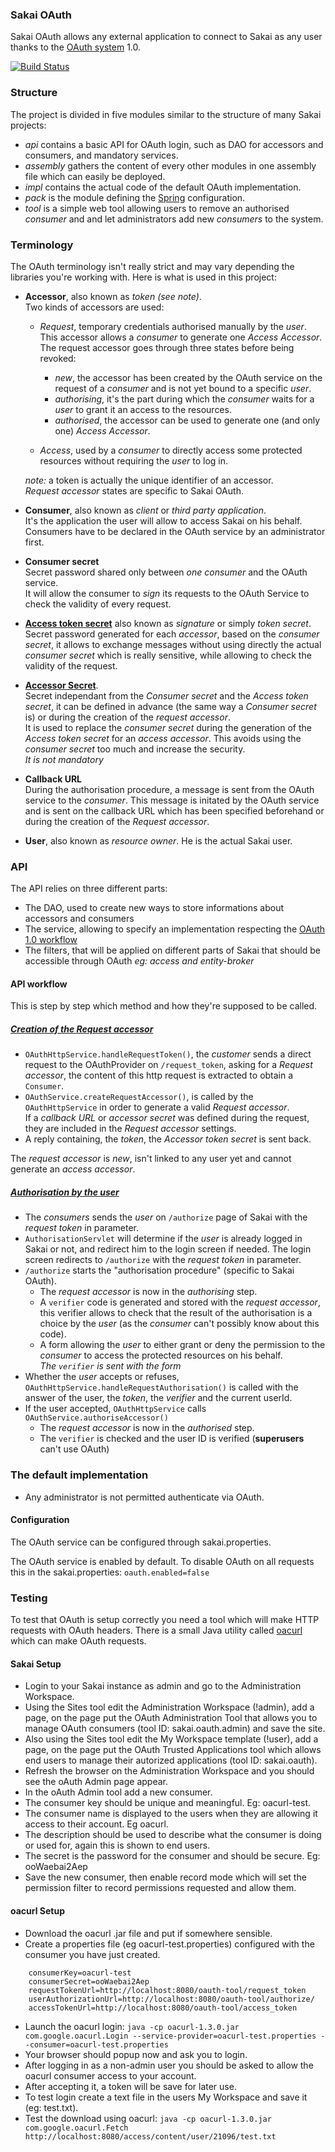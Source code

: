 ### Sakai OAuth

Sakai OAuth allows any external application to connect to Sakai as any user
thanks to the [OAuth system](http://oauth.net/) 1.0.


[![Build Status](https://secure.travis-ci.org/ColinHebert/Sakai-OAuth.png?branch=master)](http://travis-ci.org/ColinHebert/Sakai-OAuth)

### Structure

The project is divided in five modules similar to the structure of many Sakai
projects:

- *api* contains a basic API for OAuth login, such as DAO for accessors and
consumers, and mandatory services.
- *assembly* gathers the content of every other modules in one assembly file
which can easily be deployed.
- *impl* contains the actual code of the default OAuth implementation.
- *pack* is the module defining the [Spring](http://www.springsource.org/)
configuration.
- *tool* is a simple web tool allowing users to remove an authorised *consumer*
and and let administrators add new *consumers* to the system.

### Terminology

The OAuth terminology isn't really strict and may vary depending the libraries
you're working with. Here is what is used in this project:

- **Accessor**, also known as *token (see note)*.  
    Two kinds of accessors are used:
    - *Request*, temporary credentials authorised manually by the *user*.
	This accessor allows a *consumer* to generate one *Access Accessor*.  
        The request accessor goes through three states before being revoked:
        - *new*, the accessor has been created by the OAuth service on
		the request of a *consumer* and is not yet bound to a specific *user*.
        - *authorising*, it's the part during which the *consumer* waits for a
		*user* to grant it an access to the resources.
        - *authorised*, the accessor can be used to generate one (and only one)
		*Access Accessor*.

    - *Access*, used by a *consumer* to directly access some protected resources
	without requiring the *user* to log in.

    *note:* a token is actually the unique identifier of an accessor.  
	*Request accessor* states are specific to Sakai OAuth.
- **Consumer**, also known as *client* or *third party application*.  
It's the application the user will allow to access Sakai on his behalf.
Consumers have to be declared in the OAuth service by an administrator first.
- **Consumer secret**  
Secret password shared only between *one consumer* and the OAuth service.  
It will allow the consumer to *sign* its requests to the OAuth Service to check
the validity of every request.
- [**Access token secret**](http://wiki.oauth.net/w/page/12238553/SignatureMethods)
also known as *signature* or simply *token secret*.  
Secret password generated for each *accessor*, based on the *consumer secret*,
it allows to exchange messages without using directly the actual
*consumer secret* which is really sensitive, while allowing to check the
validity of the request.
- [**Accessor Secret**](http://wiki.oauth.net/w/page/12238502/AccessorSecret).  
Secret independant from the *Consumer secret* and the *Access token secret*, it 
can be defined in advance (the same way a *Consumer secret* is) or during the 
creation of the *request accessor*.  
It is used to replace the *consumer secret* during the generation of the
*Access token secret* for an *access accessor*. This avoids using the
*consumer secret* too much and increase the security.  
*It is not mandatory*
- **Callback URL**  
During the authorisation procedure, a message is sent from the OAuth service to
the *consumer*. This message is initated by the OAuth service and is sent on the
callback URL which has been specified beforehand or during the creation of the
*Request accessor*.
- **User**, also known as *resource owner*. He is the actual Sakai user.

### API

The API relies on three different parts:

- The DAO, used to create new ways to store informations about accessors and consumers
- The service, allowing to specify an implementation respecting the
[OAuth 1.0 workflow](http://hueniverse.com/oauth/guide/workflow/)
- The filters, that will be applied on different parts of Sakai that should be accessible through OAuth
*eg: access and entity-broker*

#### API workflow

This is step by step which method and how they're supposed to be called.

##### [Creation of the *Request accessor*](http://tools.ietf.org/html/rfc5849#section-2.1)

- `OAuthHttpService.handleRequestToken()`, the *customer* sends a direct request
to the OAuthProvider on `/request_token`, asking for a *Request accessor*, the
content of this http request is extracted to obtain a `Consumer`.
- `OAuthService.createRequestAccessor()`, is called by the `OAuthHttpService` in
order to generate a valid *Request accessor*.  
If a *callback URL* or *accessor secret* was defined during the request, they
are included in the *Request accessor* settings.
- A reply containing, the *token*, the *Accessor token secret* is sent back.

The *request accessor* is *new*, isn't linked to any user yet and cannot
generate an *access accessor*.

##### [Authorisation by the *user*](http://tools.ietf.org/html/rfc5849#section-2.2)

- The *consumers* sends the *user* on `/authorize` page of Sakai with the 
*request token* in parameter.
- `AuthorisationServlet` will determine if the *user* is already logged in Sakai
or not, and redirect him to the login screen if needed. The login screen
redirects to `/authorize` with the *request token* in parameter.
- `/authorize` starts the "authorisation procedure" (specific to Sakai OAuth).
    - The *request accessor* is now in the *authorising* step.
    - A `verifier` code is generated and stored with the *request accessor*,
	this verifier allows to check that the result of the authorisation is a
	choice by the *user* (as the *consumer* can't possibly know about this code).
	- A form allowing the *user* to either grant or deny the permission to the
	*consumer* to access the protected resources on his behalf.  
	*The `verifier` is sent with the form*
- Whether the *user* accepts or refuses, `OAuthHttpService.handleRequestAuthorisation()`
is called with the answer of the user, the *token*, the *verifier* and the
current userId.
- If the user accepted, `OAuthHttpService` calls `OAuthService.authoriseAccessor()`
    - The *request accessor* is now in the *authorised* step.
	- The `verifier` is checked and the user ID is verified (**superusers**
	can't use OAuth)
	

### The default implementation

- Any administrator is not permitted authenticate via OAuth.

#### Configuration

The OAuth service can be configured through sakai.properties.

The OAuth service is enabled by default. To disable OAuth on all requests this in the sakai.properties:
`oauth.enabled=false`

### Testing

To test that OAuth is setup correctly you need a tool which will make HTTP requests with OAuth headers.
There is a small Java utility called [oacurl](http://code.google.com/p/oacurl) which can make OAuth requests.

#### Sakai Setup

- Login to your Sakai instance as admin and go to the Administration Workspace.
- Using the Sites tool edit the Administration Workspace (!admin), add a page, on the page put the OAuth
 Administration Tool that allows you to manage OAuth consumers (tool ID: sakai.oauth.admin) and save the site.
- Also using the Sites tool edit the My Workspace template (!user), add a page, on the page put the OAuth Trusted
Applications tool which allows end users to manage their autorized applications (tool ID: sakai.oauth).
- Refresh the browser on the Administration Workspace and you should see the oAuth Admin page appear. 
- In the oAuth Admin tool add a new consumer.
- The consumer key should be unique and meaningful. Eg: oacurl-test.
- The consumer name is displayed to the users when they are allowing it access to their account. Eg oacurl.
- The description should be used to describe what the consumer is doing or used for, again this is shown to
end users.
- The secret is the password for the consumer and should be secure. Eg: ooWaebai2Aep
- Save the new consumer, then enable record mode which will set the permission filter to record permissions
requested and allow them.

#### oacurl Setup

- Download the  oacurl .jar file and put if somewhere sensible.
- Create a properties file (eg oacurl-test.properties) configured with the consumer you have just created.

```
    consumerKey=oacurl-test
    consumerSecret=ooWaebai2Aep
    requestTokenUrl=http://localhost:8080/oauth-tool/request_token
    userAuthorizationUrl=http://localhost:8080/oauth-tool/authorize/
    accessTokenUrl=http://localhost:8080/oauth-tool/access_token
```

- Launch the oacurl login:
    `java -cp oacurl-1.3.0.jar  com.google.oacurl.Login --service-provider=oacurl-test.properties --consumer=oacurl-test.properties`
- Your browser should popup now and ask you to login.
- After logging in as a non-admin user you should be asked to allow the oacurl consumer access to your account.
- After accepting it, a token will be save for later use.
- To test login create a text file in the users My Workspace and save it (eg: test.txt).
- Test the download using oacurl:
    `java -cp oacurl-1.3.0.jar com.google.oacurl.Fetch http://localhost:8080/access/content/user/21096/test.txt`



